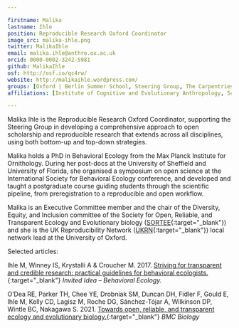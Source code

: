 ```yaml
---

firstname: Malika
lastname: Ihle
position: Reproducible Research Oxford Coordinator
image_src: malika-ihle.png
twitter: MalikaIhle
email: malika.ihle@anthro.ox.ac.uk
orcid: 0000-0002-3242-5981
github: MalikaIhle
osf: http://osf.io/qc4rw/
website: http://malikaihle.wordpress.com/
groups: [Oxford | Berlin Summer School, Steering Group, The Carpentries, Open Humanities]
affiliations: [Institute of Cognitive and Evolutionary Anthropology, School of Anthropology & Museum Ethnography, Social Sciences Division]

---
```


Malika Ihle is the Reproducible Research Oxford Coordinator, supporting the Steering Group in developing a comprehensive approach
to open scholarship and reproducible research that extends across all disciplines, using both bottom-up and top-down strategies.

Malika holds a PhD in Behavioral Ecology from the Max Planck Institute for Ornithology. During her post-docs at
the University of Sheffield and University of Florida, she organised a symposium on open science at the International Society for Behavioral Ecology conference, and developed and taught a postgraduate course guiding students through the scientific pipeline, from preregistration to a
reproducible and open workflow.

Malika is an Executive Committee member and the chair of the Diversity, Equity, and Inclusion committee of the Society for Open, Reliable, and Transparent Ecology and Evolutionary biology ([SORTEE](https://www.sortee.org/){:target="_blank"}) and she is the UK Reproducibility Network ([UKRN](https://www.ukrn.org/){:target="_blank"}) local network lead at the University of Oxford.

Selected articles:  

Ihle M, Winney IS, Krystalli A & Croucher M. 2017. [Striving for transparent and credible research: practical guidelines for behavioral ecologists.](https://doi.org/10.1093/beheco/arx003){:target="_blank"} *Invited Idea – Behavioral Ecology.*  

 O’Dea RE, Parker TH, Chee YE, Drobniak SM, Duncan DH, Fidler F, Gould E, Ihle M, Kelly CD, Lagisz M, Roche DG, Sánchez-Tójar A, Wilkinson DP, Wintle BC, Nakagawa S. 2021. [Towards open, reliable, and transparent ecology and evolutionary biology.](https://doi.org/10.1186/s12915-021-01006-3){:target="_blank"} *BMC Biology*  
